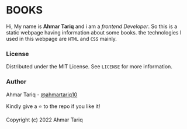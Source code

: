 # BOOKS

Hi, My name is **Ahmar Tariq** and i am a *frontend Developer*.  So this is a static webpage having information about some books. the technologies I used in this webpage are  `HTML` and `CSS` mainly.

### License

Distributed under the MIT License. See  `LICENSE`  for more information.

### Author

Ahmar Tariq -  [@ahmartariq10](https://twitter.com/ahmartariq10)

Kindly give a  ⭐  to the repo if you like it!

Copyright (c) 2022 Ahmar Tariq
